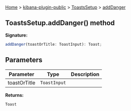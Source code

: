 [Home](./index) &gt; [kibana-plugin-public](./kibana-plugin-public.md) &gt; [ToastsSetup](./kibana-plugin-public.toastssetup.md) &gt; [addDanger](./kibana-plugin-public.toastssetup.adddanger.md)

## ToastsSetup.addDanger() method

<b>Signature:</b>

```typescript
addDanger(toastOrTitle: ToastInput): Toast;
```

## Parameters

|  Parameter | Type | Description |
|  --- | --- | --- |
|  toastOrTitle | <code>ToastInput</code> |  |

<b>Returns:</b>

`Toast`

